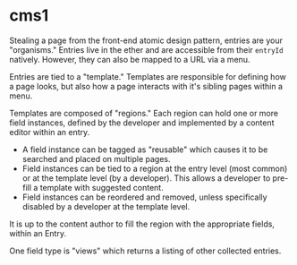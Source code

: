 # cms1

Stealing a page from the front-end atomic design pattern, entries are your "organisms." Entries live in the ether and are accessible from their `entryId` natively. However, they can also be mapped to a URL via a menu.

Entries are tied to a "template." Templates are responsible for defining how a page looks, but also how a page interacts with it's sibling pages within a menu.

Templates are composed of "regions." Each region can hold one or more field instances, defined by the developer and implemented by a content editor within an entry.

- A field instance can be tagged as "reusable" which causes it to be searched and placed on multiple pages.
- Field instances can be tied to a region at the entry level (most common) or at the template level (by a developer). This allows a developer to pre-fill a template with suggested content.
- Field instances can be reordered and removed, unless specifically disabled by a developer at the template level.

It is up to the content author to fill the region with the appropriate fields, within an Entry.

One field type is "views" which returns a listing of other collected entries.